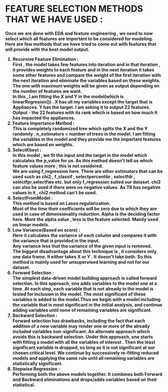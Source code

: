 # FEATURE SELECTION METHODS THAT WE HAVE USED :

<b>Once we are done with EDA and feature engineering , we need to now select which all features are important to be considered for modeling.
Here are few methods that we have tried to come out with features that will provide with the best model output.<b>
<ol>
  <li><b>Recursive Feature Elimination :<b><br>
First , the model takes few features into iteration and in that iteration , it provides weights to each feature and in the next iteration it takes some other features and compare the weight of the first iteration with the next iteration and eliminate the variables based on these weights. The one with maximum weights will be given as output depending on the number of features we want.  
<br>
In this , I am fitting the X and Y in the model(which is linearRegresion()) . 
<b>X<b> has all my variables except the target that is Appliances.
<b>Y<b> has the target.
I am asking it to output 22 features. 
<b>Output<b> - the 22 features with its rank which is based on how much it has impacted the appliances.
<br><li><b>Feature Importance Method :<b><br>
This is completely randomized tree which splits the X and the Y randomly .
n_estimators = number of trees in the model.
I am fitting the variables in the model and they provide me the important features which are based on weights.
<br><li><b>SelectKbest :<b><br>
In this model , we fit the input and the target in the model which calculates the p_value for us. As this method doesn't tell us which feature values more , this is not cosidered.<br>
We are using f_regression here. There are other estimators that can be used such as chi2 , f_classif , selectpercentile , selectfdr , selectfpr,selectfwe etc. but only f_regression suited our dataset. chi2 can also be used if there were no negative values. As T6 has negative values in it , chi2 method can't be used.
<br><li><b>SelectFromModel :<b><br>
This method is based on Lasso regularization.<br>
Most of the time their coefficients will be zero due to which they are used in case of dimensionality reduction.  Alpha is the deciding factor here. More the alpha value , less is the feature selected.
Mainly used on linear models.
<br><li><b>Low Variance(Based on score) :<b><br>
Here it calculates the variance of each column and compares it with the variance that is provided in the input.<br> 
Any variance less that the variance of the given input is removed.<br>
The biggest disadvantage about this technique is , it considers only one data frame. It either takes X or Y . It doesn't take both. So this method is mainly used for unsupervised learning and not for our dataset. 
<br><li><b>Forward Selection :<b><br>
The simplest data-driven model building approach is called forward selection. In this
approach, one adds variables to the model one at a time. At each step, each
variable that is not already in the model is tested for inclusion in the model. The
most significant of these variables is added to the model.Thus we begin with a model including the variable that is most significant
in the initial analysis, and continue adding variables until none of remaining
variables are significant. 
<br><li><b>Backward Selection : <b><br>
Forward selection has drawbacks, including the fact that each addition of a new
variable may render one or more of the already included variables non-significant. An
alternate approach which avoids this is backward selection. Under this approach, one
starts with fitting a model with all the variables of interest . Then the least significant variable is dropped, so long as it is not significant at
our chosen critical level. We continue by successively re-fitting reduced models and
applying the same rule until all remaining variables are statistically significant.
<br><li><b> Stepwise Regression :<b><br>
Performing both the above models together.
It combines both Forward and Backward eliminations and drops/adds variables
based on their statistical.</li>
<ol>
